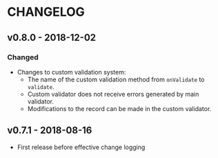 CHANGELOG
=========

## v0.8.0 - 2018-12-02
### Changed
- Changes to custom validation system:
    - The name of the custom validation method from `onValidate` to `validate`.
    - Custom validator does not receive errors generated by main validator.
    - Modifications to the record can be made in the custom validator.

## v0.7.1 - 2018-08-16
- First release before effective change logging